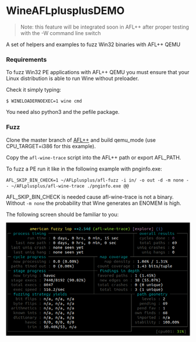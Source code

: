 # WineAFLplusplusDEMO

> Note: this feature will be integrated soon in AFL++ after proper testing with the -W command line switch

A set of helpers and examples to fuzz Win32 binaries with AFL++ QEMU

### Requirements

To fuzz Win32 PE applications with AFL++ QEMU you must ensure that your Linux
distribution is able to run Wine without preloader.

Check it simply typing:

```
$ WINELOADERNOEXEC=1 wine cmd
```

You need also python3 and the pefile package.

### Fuzz

Clone the master branch of [AFL++](https://github.com/vanhauser-thc/AFLplusplus)
and build qemu_mode (use CPU_TARGET=i386 for this example).

Copy the `afl-wine-trace` script into the AFL++ path or export AFL_PATH.

To fuzz a PE run it like in the following example with pnginfo.exe:

```
AFL_SKIP_BIN_CHECK=1 ~/AFLplusplus/afl-fuzz -i in/ -o out -d -m none -- ~/AFLplusplus/afl-wine-trace ./pnginfo.exe @@
```

AFL_SKIP_BIN_CHECK is needed cause afl-wine-trace is not a binary.
Without `-m none` the probability that Wine generates an ENOMEM is high.

The following screen should be familiar to you:

![expic](img/pnginfo_example.png)
